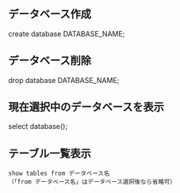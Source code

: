 ## データベース作成
create database DATABASE_NAME;

## データベース削除
drop database DATABASE_NAME;

## 現在選択中のデータベースを表示
select database();

## テーブル一覧表示
```
show tables from データベース名
（「from データベース名」はデータベース選択後なら省略可）
```



